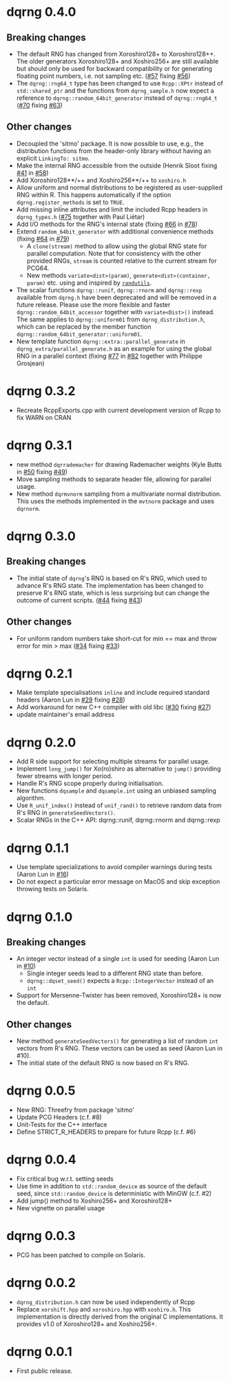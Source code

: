 # dqrng 0.4.0

## Breaking changes

* The default RNG has changed from Xoroshiro128+ to Xoroshiro128++. The older generators Xoroshiro128+ and Xoshiro256+ are still available but should only be used for backward compatibility or for generating floating point numbers, i.e. not sampling etc.  ([#57](https://github.com/daqana/dqrng/pull/57) fixing [#56](https://github.com/daqana/dqrng/issues/56))
* The `dqrng::rng64_t` type has been changed to use `Rcpp::XPtr` instead of `std::shared_ptr` and the functions from `dqrng_sample.h` now expect a reference to `dqrng::random_64bit_generator` instead of `dqrng::rng64_t` ([#70](https://github.com/daqana/dqrng/pull/70) fixing [#63](https://github.com/daqana/dqrng/issues/63))

## Other changes

* Decoupled the 'sitmo' package. It is now possible to use, e.g., the distribution functions from the header-only library without having an explicit `LinkingTo: sitmo`.
* Make the internal RNG accessible from the outside (Henrik Sloot fixing [#41](https://github.com/daqana/dqrng/issues/41) in [#58](https://github.com/daqana/dqrng/pull/58))
* Add Xoroshiro128\*\*/++ and Xoshiro256\*\*/++ to `xoshiro.h`
* Allow uniform and normal distributions to be registered as user-supplied RNG within R. This happens automatically if the option `dqrng.register_methods` is set to `TRUE`.
* Add missing inline attributes and limit the included Rcpp headers in `dqrng_types.h` ([#75](https://github.com/daqana/dqrng/pull/75) together with Paul Liétar)
* Add I/O methods for the RNG's internal state (fixing [#66](https://github.com/daqana/dqrng/issues/66) in [#78](https://github.com/daqana/dqrng/pull/78))
* Extend `random_64bit_generator` with additional convenience methods (fixing [#64](https://github.com/daqana/dqrng/issues/64) in [#79](https://github.com/daqana/dqrng/pull/79))
    * A `clone(stream)` method to allow using the global RNG state for parallel computation. Note that for consistency with the other provided RNGs, `stream` is counted relative to the current stream for PCG64.
    * New methods `variate<dist>(param)`, `generate<dist>(container, param)` etc. using and inspired by [`randutils`](https://www.pcg-random.org/posts/ease-of-use-without-loss-of-power.html).
* The scalar functions `dqrng::runif`, `dqrng::rnorm` and `dqrng::rexp` available from `dqrng.h` have been deprecated and will be removed in a future release. Please use the more flexible and faster `dqrng::random_64bit_accessor` together with `variate<Dist>()` instead. The same applies to `dqrng::uniform01` from `dqrng_distribution.h`, which can be replaced by the member function `dqrng::random_64bit_generator::uniform01`. 
* New template function `dqrng::extra::parallel_generate` in `dqrng_extra/parallel_generate.h` as an example for using the global RNG in a parallel context (fixing [#77](https://github.com/daqana/dqrng/issues/77) in [#82](https://github.com/daqana/dqrng/issues/82) together with Philippe Grosjean)


# dqrng 0.3.2

* Recreate RcppExports.cpp with current development version of Rcpp to fix WARN on CRAN

# dqrng 0.3.1

* new method `dqrrademacher` for drawing Rademacher weights (Kyle Butts in [#50](https://github.com/daqana/dqrng/pull/50) fixing [#49](https://github.com/daqana/dqrng/pull/49))
* Move sampling methods to separate header file, allowing for parallel usage.
* New method `dqrmvnorm` sampling from a multivariate normal distribution.
  This uses the methods implemented in the `mvtnorm` package and uses `dqrnorm`.

# dqrng 0.3.0

## Breaking changes

* The initial state of `dqrng`'s RNG is based on R's RNG, which used to advance R's RNG state.
  The implementation has been changed to preserve R's RNG state, which is less surprising but
  can change the outcome of current scripts.
  ([#44](https://github.com/daqana/dqrng/pull/34) fixing [#43](https://github.com/daqana/dqrng/issues/33))

## Other changes

* For uniform random numbers take short-cut for min == max and throw error for min > max
  ([#34](https://github.com/daqana/dqrng/pull/34) fixing [#33](https://github.com/daqana/dqrng/issues/33))

# dqrng 0.2.1

* Make template specialisations `inline` and include required standard headers (Aaron Lun in [#29](https://github.com/daqana/dqrng/pull/29) fixing [#28](https://github.com/daqana/dqrng/issues/28))
* Add workaround for new C++ compiler with old libc ([#30](https://github.com/daqana/dqrng/pull/30) fixing [#27](https://github.com/daqana/dqrng/issues/27))
* update maintainer's email address

# dqrng 0.2.0

* Add R side support for selecting multiple streams for parallel usage.
* Implement `long_jump()` for Xo(ro)shiro as alternative to `jump()`
  providing fewer streams with longer period.
* Handle R's RNG scope properly during initialisation.
* New functions `dqsample` and `dqsample.int` using an unbiased sampling
  algorithm.
* Use `R_unif_index()` instead of `unif_rand()` to retrieve random data
  from R's RNG in `generateSeedVectors()`.
* Scalar RNGs in the C++ API: dqrng::runif, dqrng::rnorm and dqrng::rexp

# dqrng 0.1.1

* Use template specializations to avoid compiler warnings during tests (Aaron Lun in [#16](https://github.com/daqana/dqrng/pull/16))
* Do not expect a particular error message on MacOS and skip exception throwing tests on Solaris.

# dqrng 0.1.0

## Breaking changes

* An integer vector instead of a single `int` is used for seeding (Aaron Lun in [#10](https://github.com/daqana/dqrng/pull/10))
  * Single integer seeds lead to a different RNG state than before.
  * `dqrng::dqset_seed()` expects a `Rcpp::IntegerVector` instead of an `int`
* Support for Mersenne-Twister has been removed, Xoroshiro128+ is now the default.

## Other changes

* New method `generateSeedVectors()` for generating a list of random `int`
  vectors from R's RNG. These vectors can be used as seed (Aaron Lun in #10).
* The initial state of the default RNG is now based on R's RNG.

# dqrng 0.0.5

* New RNG: Threefry from package 'sitmo'
* Update PCG Headers (c.f. #8)
* Unit-Tests for the C++ interface
* Define STRICT_R_HEADERS to prepare for future Rcpp (c.f. #6)

# dqrng 0.0.4

* Fix critical bug w.r.t. setting seeds
* Use time in addition to `std::random_device` as source of the default seed, since
  `std::random_device` is deterministic with MinGW (c.f. #2)
* Add jump() method to Xoshiro256+ and Xoroshiro128+
* New vignette on parallel usage

# dqrng 0.0.3

* PCG has been patched to compile on Solaris.

# dqrng 0.0.2

* `dqrng_distribution.h` can now be used independently of Rcpp
* Replace `xorshift.hpp` and `xoroshiro.hpp` with `xoshiro.h`.
  This implementation is directly derived from the original C implementations.
  It provides v1.0 of Xoroshiro128+ and Xoshiro256+.

# dqrng 0.0.1

* First public release.
